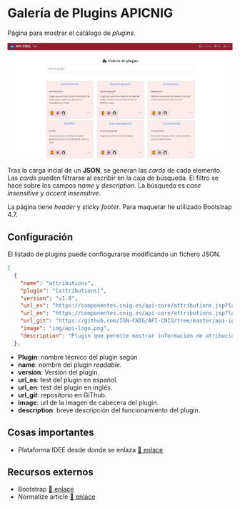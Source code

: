 # Galería de Plugins APICNIG

Página para mostrar el catálogo de *plugins*.

![](img/porfolio.jpg)

Tras la carga incial de un **JSON**, se generan las *cards* de cada elemento. Las *cards* pueden filtrarse al escribir en la caja de búsqueda. El filtro se hace sobre los campos *name* y *description*. La búsqueda es *case insensitive* y *accent insensitive*.

La página tiene *header* y *sticky footer*. Para maquetar he utilizado Bootstrap 4.7.

## Configuración 

El listado de plugins puede confiogurarse modificando un fichero JSON.

```json
[
  {
    "name": "attributions",
    "plugin": "[attributions]",
    "version": "v1.0",
    "url_es": "https://componentes.cnig.es/api-core/attributions.jsp?language=es",
    "url_en": "https://componentes.cnig.es/api-core/attributions.jsp?language=en",
    "url_git": "https://github.com/IGN-CNIG/API-CNIG/tree/master/api-ign-js/src/plugins/attributions",
    "image": "img/api-logo.png",
    "description": "Plugin que permite mostrar información de atribuciones sobre las capas que se visualizan."
  },
```

* **Plugin**: nombre técnico del plugin según 
* **name**: nombre del plugin *readable*.
* **version**: Versión del plugin.
* **url_es**: test del plugin en español.
* **url_en**: test del plugin en inglés.
* **url_git**: repositorio en GiThub.
* **image**: url de la imagen de cabecera del plugin.
* **description**: breve descripción del funcionamiento del plugin.


## Cosas importantes

* Plataforma IDEE desde donde se enlaza [🔗 enlace](http://10.67.33.156:8085/cnig-api)


## Recursos externos

* Bootstrap [🔗 enlace](https://getbootstrap.com/docs/4.6/getting-started/introduction/)
* Normalize article [🔗 enlace](https://www.davidbcalhoun.com/2019/matching-accented-strings-in-javascript/)